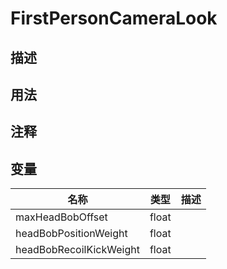 # FirstPersonCameraLook
## 描述



## 用法

## 注释

## 变量
| 名称 | 类型 | 描述 |
| ----------- | ----------- | ----------- |
| maxHeadBobOffset | float |  |  
| headBobPositionWeight  | float |  |  
| headBobRecoilKickWeight  | float |  |  
